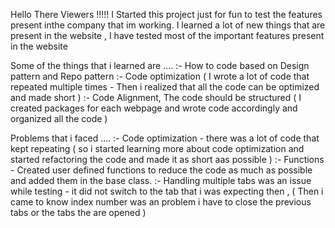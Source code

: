 Hello There Viewers !!!!!
I Started this project just for fun to test the features present inthe company that im working. I learned a lot of new things that are present in the website ,
I have tested most of the important features present in the website 

Some of the things that i learned are ....
:- How to code based on Design pattern and Repo pattern 
:- Code optimization ( I wrote a lot of code that repeated multiple times - Then i realized that all the code can be optimized and made short )
:- Code Alignment, The code should be structured ( I created packages for each webpage and wrote code accordingly and organized all the code )

Problems that i faced .... 
:- Code optimization - there was a lot of code that kept repeating ( so i started learning more about code optimization and 
   started refactoring the code and made it as short aas possible )
:- Functions - Created user defined functions to reduce the code as much as possible and added them in the base class.
:- Handling multiple tabs was an issue while testing - it did not switch to the tab that i was expecting then ,
  ( Then i came to know index number was an problem i have to close the previous tabs or the tabs the are opened )



